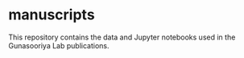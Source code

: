 # manuscripts
This repository contains the data and Jupyter notebooks used in the Gunasooriya Lab publications. 
